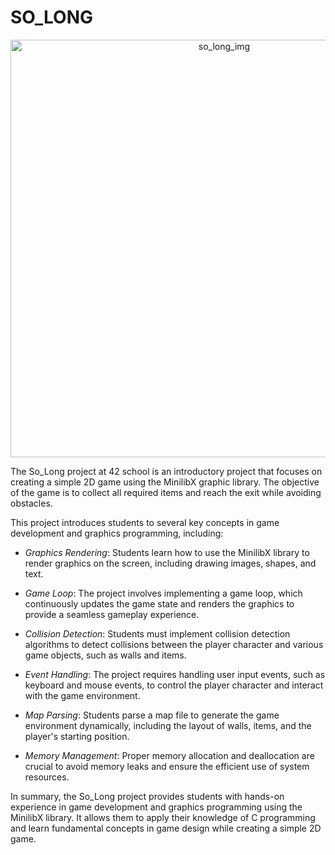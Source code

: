 # SO_LONG
<p align="center">
  <img width="668" alt="so_long_img" src="https://github.com/Gl1tsh/42_so_long/assets/69108289/71519126-8633-4144-aff3-bd73004331e0">
</p>


The So_Long project at 42 school is an introductory project that focuses on creating a simple 2D game using the MinilibX graphic library. The objective of the game is to collect all required items and reach the exit while avoiding obstacles.

This project introduces students to several key concepts in game development and graphics programming, including:

- *Graphics Rendering*: Students learn how to use the MinilibX library to render graphics on the screen, including drawing images, shapes, and text.

- *Game Loop*: The project involves implementing a game loop, which continuously updates the game state and renders the graphics to provide a seamless gameplay experience.

- *Collision Detection*: Students must implement collision detection algorithms to detect collisions between the player character and various game objects, such as walls and items.

- *Event Handling*: The project requires handling user input events, such as keyboard and mouse events, to control the player character and interact with the game environment.

- *Map Parsing*: Students parse a map file to generate the game environment dynamically, including the layout of walls, items, and the player's starting position.

- *Memory Management*: Proper memory allocation and deallocation are crucial to avoid memory leaks and ensure the efficient use of system resources.

In summary, the So_Long project provides students with hands-on experience in game development and graphics programming using the MinilibX library. It allows them to apply their knowledge of C programming and learn fundamental concepts in game design while creating a simple 2D game.
